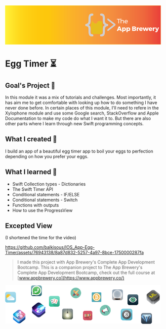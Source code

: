 ![App Brewery Banner](Documentation/AppBreweryBanner.png)

# Egg Timer ⏳

## Goal's Project 🎯

In this module it was a mix of tutorials and challenges. Most importantly, it has aim me to get comfortable with looking up how to do something I have never done before. In certain places of this module, I'll need to refere in the Xylophone module and use some Google search, StackOverflow and Apple Documentation to make my code do what I want it to. But there are also other parts where I learn through new Swift programming concepts. 

## What I created 🧱

I build an app of a beautiful egg timer app to boil your eggs to perfection depending on how you prefer your eggs. 

## What I learned 📖

* Swift Collection types - Dictionaries
* The Swift Timer API
* Conditional statements - IF/ELSE
* Conditional statements - Switch
* Functions with outputs
* How to use the ProgressView

## Excepted View
(I shortened the time for the video)

https://github.com/balkisous/IOS_App-Egg-Timer/assets/76943138/8a87d832-5257-4a97-8bce-1750000287fa




>I made this project with App Brewery's Complete App Development Bootcamp.
>This is a companion project to The App Brewery's Complete App Development Bootcamp, check out the full course at [www.appbrewery.co](https://www.appbrewery.co/)

![End Banner](Documentation/readme-end-banner.png)
